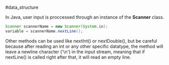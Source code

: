 #data_structure 

In Java, user input is proccessed through an instance of the **Scanner** class.

```java
Scanner scannerName = new Scanner(System.in);
variable = scannerName.nextLine();
```

Other methods can be used like nextInt() or nextDouble(), but be careful because after reading an int or any other specific datatype, the method will leave a newline character ('\n') in the input stream, meaning that if nextLine() is called right after that, it will read an empty line.